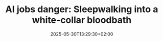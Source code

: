 ---
layout: post
title: "AI jobs danger: Sleepwalking into a white-collar bloodbath"
link: https://www.axios.com/2025/05/28/ai-jobs-white-collar-unemployment-anthropic
author: ""
published_date: ""
description: ""
language: ""
categories: "Liens"
tags: "ia travail"
og-tags: "ia travail"
date: "2025-05-30T13:29:30+02:00"
permalink: /:categories/:year/:month/:day/:title/
---